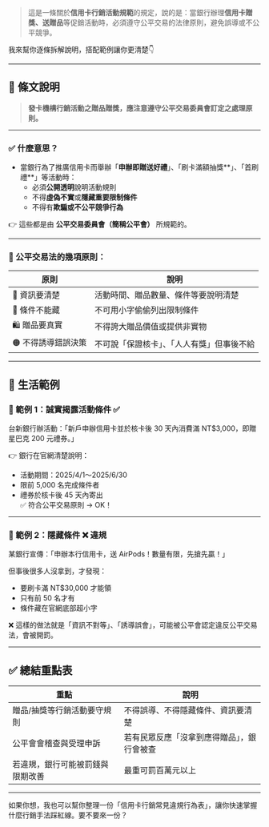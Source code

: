 > 這是一條關於**信用卡行銷活動規範**的規定，說的是：當銀行辦理**信用卡贈獎、送贈品**等促銷活動時，必須遵守公平交易的法律原則，避免誤導或不公平競爭。

我來幫你逐條拆解說明，搭配範例讓你更清楚👇

---

## 📘 條文說明

> **發卡機構行銷活動之贈品贈獎，應注意遵守公平交易委員會訂定之處理原則。**

---

### ✅ 什麼意思？

- 當銀行為了推廣信用卡而舉辦「**申辦即贈送好禮**」、「刷卡滿額抽獎**」、「首刷禮**」等活動時：
  - 必須**公開透明**說明活動規則
  - 不得**虛偽不實**或**隱藏重要限制條件**
  - 不得有**欺騙或不公平競爭行為**

👉 這些都是由 **公平交易委員會（簡稱公平會）** 所規範的。

---

### 📌 公平交易法的幾項原則：

| 原則            | 說明 |
|------------------|------|
| 📣 資訊要清楚 | 活動時間、贈品數量、條件等要說明清楚 |
| 🧾 條件不能藏 | 不可用小字偷偷列出限制條件 |
| 🛍️ 贈品要真實 | 不得誇大贈品價值或提供非實物 |
| 🟠 不得誘導錯誤決策 | 不可說「保證核卡」、「人人有獎」但事後不給 |

---

## 🧾 生活範例

### 📌 範例 1：誠實揭露活動條件 ✅

台新銀行辦活動：「新戶申辦信用卡並於核卡後 30 天內消費滿 NT$3,000，即贈星巴克 200 元禮券。」

👉 銀行在官網清楚說明：
- 活動期間：2025/4/1～2025/6/30  
- 限前 5,000 名完成條件者  
- 禮券於核卡後 45 天內寄出  
✅ 符合公平交易原則 → OK！

---

### 📌 範例 2：隱藏條件 ❌ 違規

某銀行宣傳：「申辦本行信用卡，送 AirPods！數量有限，先搶先贏！」

但事後很多人沒拿到，才發現：
- 要刷卡滿 NT$30,000 才能領
- 只有前 50 名才有
- 條件藏在官網底部超小字

❌ 這樣的做法就是「資訊不對等」、「誘導誤會」，可能被公平會認定違反公平交易法，會被開罰。

---

## ✅ 總結重點表

| 重點                             | 說明 |
|----------------------------------|------|
| 贈品/抽獎等行銷活動要守規則      | 不得誤導、不得隱藏條件、資訊要清楚 |
| 公平會會稽查與受理申訴           | 若有民眾反應「沒拿到應得贈品」，銀行會被查 |
| 若違規，銀行可能被罰錢與限期改善 | 最重可罰百萬元以上 |

---

如果你想，我也可以幫你整理一份「信用卡行銷常見違規行為表」，讓你快速掌握什麼行銷手法踩紅線。要不要來一份？